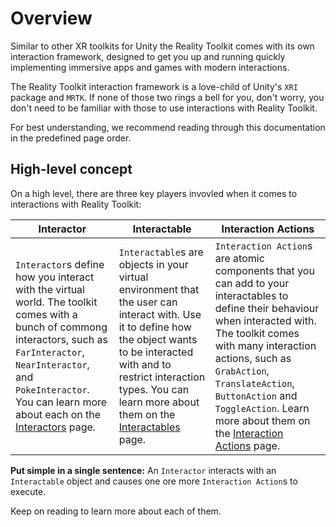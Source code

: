 # Overview

Similar to other XR toolkits for Unity the Reality Toolkit comes with its own interaction framework, designed to get you up and running quickly implementing immersive apps and games with modern interactions.

The Reality Toolkit interaction framework is a love-child of Unity's `XRI` package and `MRTK`. If none of those two rings a bell for you, don't worry, you don't need to be familiar with those to use interactions with Reality Toolkit.

For best understanding, we recommend reading through this documentation in the predefined page order.

## High-level concept

On a high level, there are three key players invovled when it comes to interactions with Reality Toolkit:

| Interactor | Interactable | Interaction Actions |
|------------|--------------|----------------------|
| `Interactor`s define how you interact with the virtual world. The toolkit comes with a bunch of commong interactors, such as `FarInteractor`, `NearInteractor`, and `PokeInteractor`. You can learn more about each on the [Interactors](interactors) page.       | `Interactable`s are objects in your virtual environment that the user can interact with. Use it to define how the object wants to be interacted with and to restrict interaction types. You can learn more about them on the [Interactables](interactables) page.         | `Interaction Action`s are atomic components that you can add to your interactables to define their behaviour when interacted with. The toolkit comes with many interaction actions, such as `GrabAction`, `TranslateAction`, `ButtonAction` and `ToggleAction`. Learn more about them on the [Interaction Actions](interaction-actions) page.                  |

**Put simple in a single sentence:**
An `Interactor` interacts with an `Interactable` object and causes one ore more `Interaction Action`s to execute.

Keep on reading to learn more about each of them.